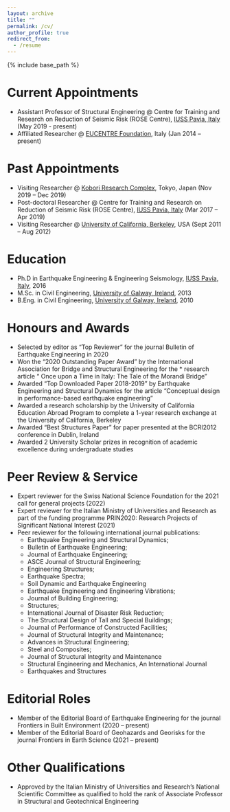 ```yaml
---
layout: archive
title: ""
permalink: /cv/
author_profile: true
redirect_from:
  - /resume
---
```


{% include base_path %}

Current Appointments
======
* Assistant Professor of Structural Engineering @ Centre for Training and Research on Reduction of Seismic Risk (ROSE Centre), [IUSS Pavia, Italy](https://www.iusspavia.it/it) (May 2019  - present)
* Affiliated Researcher @ [EUCENTRE Foundation](https://www.eucentre.it/?lang), Italy (Jan 2014 – present)

Past Appointments
======
* Visiting Researcher @ [Kobori Research Complex](http://www.kobori-takken.co.jp/index.html), Tokyo, Japan (Nov 2019 – Dec 2019)
* Post-doctoral Researcher @ Centre for Training and Research on Reduction of Seismic Risk (ROSE Centre), [IUSS Pavia, Italy](https://www.iusspavia.it/it) (Mar 2017 –  Apr 2019)
* Visiting Researcher @ [University of California, Berkeley](https://www.berkeley.edu/), USA (Sept 2011 – Aug 2012)

Education
======
* Ph.D in Earthquake Engineering & Engineering Seismology, [IUSS Pavia, Italy](https://www.iusspavia.it/it), 2016
* M.Sc. in Civil Engineering, [University of Galway, Ireland](https://www.universityofgalway.ie/), 2013
* B.Eng. in Civil Engineering, [University of Galway, Ireland](https://www.universityofgalway.ie/), 2010

Honours and Awards
======
* Selected by editor as “Top Reviewer” for the journal Bulletin of Earthquake Engineering in 2020
* Won the “2020 Outstanding Paper Award” by the International Association for Bridge and Structural Engineering for the * research article “ Once upon a Time in Italy: The Tale of the Morandi Bridge”
* Awarded “Top Downloaded Paper 2018-2019” by Earthquake Engineering and Structural Dynamics for the article “Conceptual design in performance-based earthquake engineering”
* Awarded a research scholarship by the University of California Education Abroad Program to complete a 1-year research exchange at the University of California, Berkeley
* Awarded “Best Structures Paper” for paper presented at the BCRI2012 conference in Dublin, Ireland
* Awarded 2 University Scholar prizes in recognition of academic excellence during undergraduate studies

Peer Review & Service
======
* Expert reviewer for the Swiss National Science Foundation for the 2021 call for general projects (2022)
* Expert reviewer for the Italian Ministry of Universities and Research as part of the funding programme PRIN2020: Research Projects of Significant National Interest (2021)
* Peer reviewer for the following international journal publications:
  * Earthquake Engineering and Structural Dynamics;
  * Bulletin of Earthquake Engineering;
  * Journal of Earthquake Engineering;
  * ASCE Journal of Structural Engineering;
  * Engineering Structures;
  * Earthquake Spectra;
  * Soil Dynamic and Earthquake Engineering
  * Earthquake Engineering and Engineering Vibrations;
  * Journal of Building Engineering;
  * Structures;
  * International Journal of Disaster Risk Reduction;
  * The Structural Design of Tall and Special Buildings;
  * Journal of Performance of Constructed Facilities;
  * Journal of Structural Integrity and Maintenance;
  * Advances in Structural Engineering;
  * Steel and Composites;
  * Journal of Structural Integrity and Maintenance
  * Structural Engineering and Mechanics, An International Journal
  * Earthquakes and Structures

Editorial Roles
======
* Member of the Editorial Board of Earthquake Engineering for the journal Frontiers in Built Environment (2020 – present)
* Member of the Editorial Board of Geohazards and Georisks for the journal Frontiers in Earth Science (2021 – present)

Other Qualifications
======
* Approved by the Italian Ministry of Universities and Research’s National Scientific Committee as qualified to hold the rank of Associate Professor in Structural and Geotechnical Engineering
